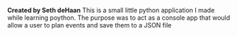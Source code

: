 **Created by Seth deHaan**
This is a small little python application I made while learning poython. The purpose was to act as a console app that would allow a user to plan events and save them to a JSON file
